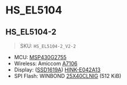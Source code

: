 # HS_EL5104

## HS_EL5104-2

> SKU: `HS_EL5104-2_V2-2`

- MCU: [MSP430G2755][msp430]
- Wireless: Amiccom [A7106][a7106]
- Display: ([SSD1619A][ssd1619a]) [HINK-E042A13][e042a13]
- SPI Flash: WINBOND [25X40CLNIG][25x40clnig] (512 KiB)

[msp430]: https://www.ti.com/product/MSP430G2755
[a7106]: https://datasheet.lcsc.com/szlcsc/2001071135_AMICCOM-Elec-A71X06AQFI-Q_C479510.pdf
[e042a13]: https://www.texim-europe.com/getfile.aspx?id=108187
[ssd1619a]: https://cursedhardware.github.io/epd-driver-ic/SSD1619A.pdf
[25x40clnig]: https://www.winbond.com/resource-files/w25x40cl_f%2020140325.pdf
